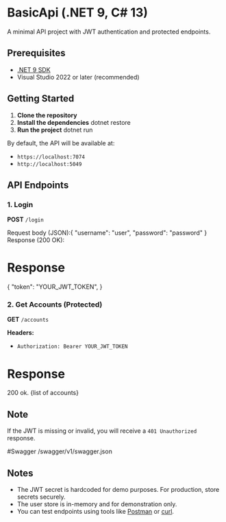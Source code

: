# BasicApi (.NET 9, C# 13)

A minimal API project with JWT authentication and protected endpoints.

## Prerequisites

- [.NET 9 SDK](https://dotnet.microsoft.com/download)
- Visual Studio 2022 or later (recommended)

## Getting Started

1. **Clone the repository**
2. **Install the dependencies**
dotnet restore
4. **Run the project**
dotnet run

By default, the API will be available at:
   - `https://localhost:7074`
   - `http://localhost:5049`

## API Endpoints

### 1. Login

**POST** `/login`

Request body (JSON):{
  "username": "user",
  "password": "password"
}
Response (200 OK):

# Response
{
  "token": "YOUR_JWT_TOKEN",
}
### 2. Get Accounts (Protected)

**GET** `/accounts`

**Headers:**
- `Authorization: Bearer YOUR_JWT_TOKEN`

# Response
200 ok.
{list of accounts}
## Note
If the JWT is missing or invalid, you will receive a `401 Unauthorized` response.

#Swagger
/swagger/v1/swagger.json

## Notes

- The JWT secret is hardcoded for demo purposes. For production, store secrets securely.
- The user store is in-memory and for demonstration only.
- You can test endpoints using tools like [Postman](https://www.postman.com/) or [curl](https://curl.se/).

